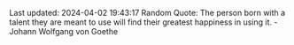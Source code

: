 Last updated: 2024-04-02 19:43:17
Random Quote: The person born with a talent they are meant to use will find their greatest happiness in using it. - Johann Wolfgang von Goethe